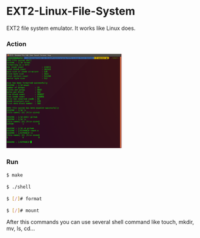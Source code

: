# EXT2-Linux-File-System
EXT2 file system emulator. It works like Linux does.<br>

### Action
<img src="image/run.png" width="60%" height="60%">

### Run

```sh
$ make
```

```sh
$ ./shell
```

```sh
$ [/]# format
```

```sh
$ [/]# mount
```

After this commands you can use several shell command like touch, mkdir, mv, ls, cd...
